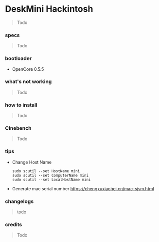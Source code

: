 # DeskMini Hackintosh

> Todo

### specs

> Todo

### bootloader
+ OpenCore 0.5.5

### what's not working

> Todo

### how to install

> Todo

### Cinebench

> Todo

### tips

+ Change Host Name
  ```
  sudo scutil --set HostName mini
  sudo scutil --set ComputerName mini
  sudo scutil --set LocalHostName mini
  ```

+ Generate mac serial number https://chengxuxiaohei.cn/mac-sjsm.html

### changelogs

> todo

### credits

> Todo
